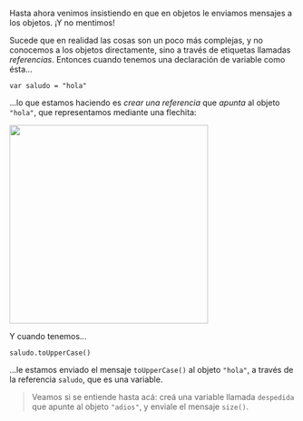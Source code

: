 Hasta ahora venimos insistiendo en que en objetos le enviamos mensajes a los objetos. ¡Y no mentimos!

Sucede que en realidad las cosas son un poco más complejas, y no conocemos a los objetos directamente, sino a través de etiquetas llamadas _referencias_. Entonces cuando tenemos una declaración de variable como ésta...

```wollok
var saludo = "hola"
```

...lo que estamos haciendo es _crear una referencia_ que _apunta_ al objeto `"hola"`, que representamos mediante una flechita:


<img src="https://github.com/pdep-utn/mumuki-guia-wollok-referencias/raw/master/assets/unaReferencia.png" width="350"/>


Y cuando tenemos... 

```wollok
saludo.toUpperCase()
```

...le estamos enviado el mensaje `toUpperCase()` al objeto `"hola"`, a través de la referencia `saludo`, que es una variable. 


> Veamos si se entiende hasta acá: creá una variable llamada `despedida` que apunte al objeto `"adios"`, y enviale el mensaje `size()`. 
